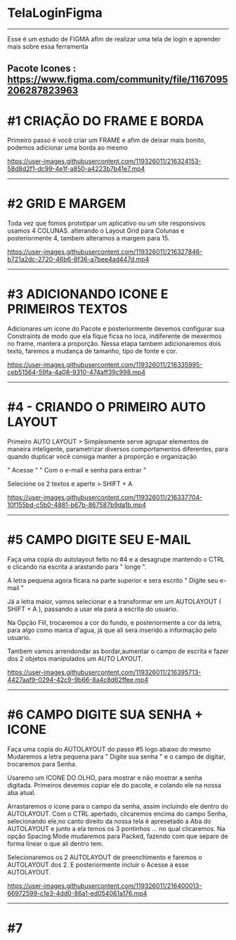 # TelaLoginFigma

---


Esse é um estudo de FIGMA afim de realizar uma tela de login e aprender mais sobre essa ferramenta

Pacote Icones : https://www.figma.com/community/file/1167095206287823963
---


# #1 CRIAÇÃO DO FRAME E BORDA
Primeiro passo é você criar um FRAME e afim de deixar mais bonito, podemos adicionar uma borda ao mesmo

https://user-images.githubusercontent.com/119326011/216324153-58d8d2f1-dc99-4e1f-a850-a4223b7b41e7.mp4

---

# #2 GRID E MARGEM

Toda vez que fomos prototipar um aplicativo ou um site responsivos usamos 4 COLUNAS. alterando o Layout Grid para Colunas e posteriormente 4, tambem alteramos a margem para 15. 

https://user-images.githubusercontent.com/119326011/216327846-b721a2dc-2720-46b6-8f36-a7bee4ad447d.mp4

---

# #3 ADICIONANDO ICONE E PRIMEIROS TEXTOS

Adicionares um icone do Pacote e posteriormente devemos configurar sua Constraints de modo que ela fique ficsa no loca, indiferente de mexermos no frame, mantera a proporção.
Nessa etapa tambem adicionaremos dois texto, faremos a mudança de tamanho, tipo de fonte e cor.

https://user-images.githubusercontent.com/119326011/216335995-ceb51564-59fa-4a08-9310-474aff39c998.mp4

---

# #4 - CRIANDO O PRIMEIRO AUTO LAYOUT

Primeiro AUTO LAYOUT > Simplesmente serve agrupar elementos de maneira inteligente, parametrizar diversos comportamentos diferentes, para quando duplicar você consiga manter a proporção e organização

" Acesse "
" Com o e-mail e senha para entrar "

Selecione os 2 textos e aperte > SHIFT + A 

https://user-images.githubusercontent.com/119326011/216337704-10f155bd-c5b0-4881-b67b-867587b9da1b.mp4

---

# #5 CAMPO DIGITE SEU E-MAIL

Faça uma copia do autolayout feito no #4 e a desagrupe mantendo o CTRL e clicando na escrita a arastando para " longe ".

A letra pequena agora ficara na parte superior e sera escrito " Digite seu e-mail "

Já a letra maior, vamos selecionar e a transformar em um AUTOLAYOUT ( SHIFT + A ), passando a usar ela para a escrita do usuario.

Na Opção Fill, trocaremos a cor do fundo, e posteriormente a cor da letra, para algo como marca d'agua, já que ali sera inserido a informação pelo usuario.

Tambem vamos arrendondar as bordar,aumentar o campo de escrita e fazer dos 2 objetos manipulados um AUTO LAYOUT.


https://user-images.githubusercontent.com/119326011/216395713-4427aaf9-0294-42c9-9b66-8a4c8d62ffee.mp4

---

# #6 CAMPO DIGITE SUA SENHA + ICONE 

Faça uma copia do AUTOLAYOUT do passo #5 logo abaixo do mesmo
Mudaremos a letra pequena para " Digite sua senha " e o campo de digitar, trocaremos para Senha.

Usaremo um ICONE DO OLHO, para mostrar e não mostrar a senha digitada.
Primeiros devemos copiar ele do pacote, e colando ele na nossa aba atual.

Arrastaremos o icone para o campo da senha, assim incluindo ele dentro do AUTOLAYOUT. Com o CTRL apertado, clicaremos encima do campo Senha, selecionando ele,no canto direito da nossa tela é apresetado a Aba do AUTOLAYOUT e junto a ela temos os 3 pontinhos ... no qual clicaremos.
Na opção Spacing Mode mudaremos para Packed, fazendo com que separe de forma linear o que ali dentro tem.

Selecionaremos os 2 AUTOLAYOUT de preenchimento e faremos o AUTOLAYOUT dos 2. E posteriormente incluir o Acesse a esse AUTOLAYOUT.

https://user-images.githubusercontent.com/119326011/216400013-66972599-c1e3-4dd0-86a1-ed054061a176.mp4

---

# #7

